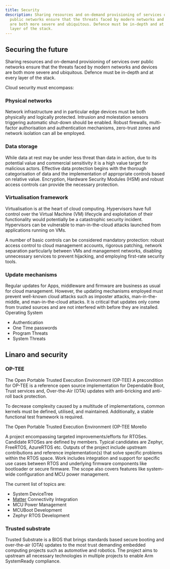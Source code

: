 ```yaml
---
title: Security
description: Sharing resources and on-demand provisioning of services over
  public networks ensure that the threats faced by modern networks and devices
  are both more severe and ubiquitous. Defence must be in-depth and at every
  layer of the stack.
---
```


## Securing the future

Sharing resources and on-demand provisioning of services over public networks ensure that the threats faced by modern networks and devices are both more severe and ubiquitous. Defence must be in-depth and at every layer of the stack.

Cloud security must encompass:

### Physical networks

Network infrastructure and in particular edge devices must be both physically and logically protected. Intrusion and molestation sensors triggering automatic shut-down should be enabled. Robust firewalls, multi-factor authorisation and authentication mechanisms, zero-trust zones and network isolation can all be employed.

### Data storage

While data at rest may be under less threat than data in action, due to its potential value and commercial sensitivity it is a high value target for malicious actors. Effective data protection begins with the thorough categorisation of data and the implementation of appropriate controls based on relative value. Encryption, Hardware Security Modules (HSM) and robust access controls can provide the necessary protection.

### Virtualisation framework

Virtualisation is at the heart of cloud computing. Hypervisors have full control over the Virtual Machine (VM) lifecycle and exploitation of their functionality would potentially be a catastrophic security incident. Hypervisors can be vulnerable to man-in-the-cloud attacks launched from applications running on VMs.

A number of basic controls can be considered mandatory protection: robust access control to cloud management accounts, rigorous patching, network separation particularly between VMs and management networks, disabling unnecessary services to prevent hijacking, and employing first-rate security tools.

### Update mechanisms

Regular updates for Apps, middleware and firmware are business as usual for cloud management. However, the updating mechanisms employed must prevent well-known cloud attacks such as imposter attacks, man-in-the-middle, and man-in-the-cloud attacks. It is critical that updates only come from trusted sources and are not interfered with before they are installed.
Operating System

- Authentication
- One Time passwords
- Program Threats
- System Threats

## Linaro and security

### OP-TEE

The Open Portable Trusted Execution Environment (OP-TEE)
A precondition for OP-TEE is a reference open source implementation for Dependable Boot, Trust services and, Over-the-Air (OTA) updates with anti-bricking and anti-roll back protection.

To decrease complexity caused by a multitude of implementations, common kernels must be defined, utilised, and maintained. Additionally, a stable functional test framework is required.

The Open Portable Trusted Execution Environment (OP-TEE
Morello

A project encompassing targeted improvements/efforts for RTOSes.
Candidate RTOSes are defined by members. Typical candidates are Zephyr, FreeRTOS, AzureRTOS etc.
Outputs of the project include upstream contributions and reference implementation(s) that solve specific problems within the RTOS space. Work includes integration and support for specific use cases between RTOS and underlying firmware components like bootloader or secure firmware. The scope also covers features like system-wide configuration and MCU power management.

The current list of topics are:

- System DeviceTree
- [Matter](https://en.wikipedia.org/wiki/Matter_(standard)) Connectivity Integration
- MCU Power Management
- MCUBoot Development
- Zephyr RTOS Development

### Trusted substrate

Trusted Substrate is a BIOS that brings standards based secure booting and over-the-air (OTA) updates to the most trust demanding embedded computing projects such as automotive and robotics. The project aims to upstream all necessary technologies in multiple projects to enable Arm SystemReady compliance.
